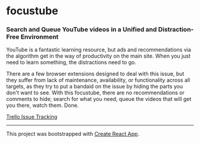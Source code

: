 # focustube
### Search and Queue YouTube videos in a Unified and Distraction-Free Environment

YouTube is a fantastic learning resource, but ads and recommendations via the algorithm get in the way of productivity on the main site. When you just need to learn something, the distractions need to go.

There are a few browser extensions designed to deal with this issue, but they suffer from lack of maintenance, availability, or functionality across all targets, as they try to put a bandaid on the issue by hiding the parts you don't want to see. With this focustube, there are no recommendations or comments to hide; search for what you need, queue the videos that will get you there, watch them. Done.

[Trello Issue Tracking](https://trello.com/b/gtto8Vpo/focustube)

<hr>

This project was bootstrapped with [Create React App](https://github.com/facebook/create-react-app).
